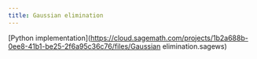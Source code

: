 ```yaml
---
title: Gaussian elimination
---
```


[Python implementation](https://cloud.sagemath.com/projects/1b2a688b-0ee8-41b1-be25-2f6a95c36c76/files/Gaussian elimination.sagews)
